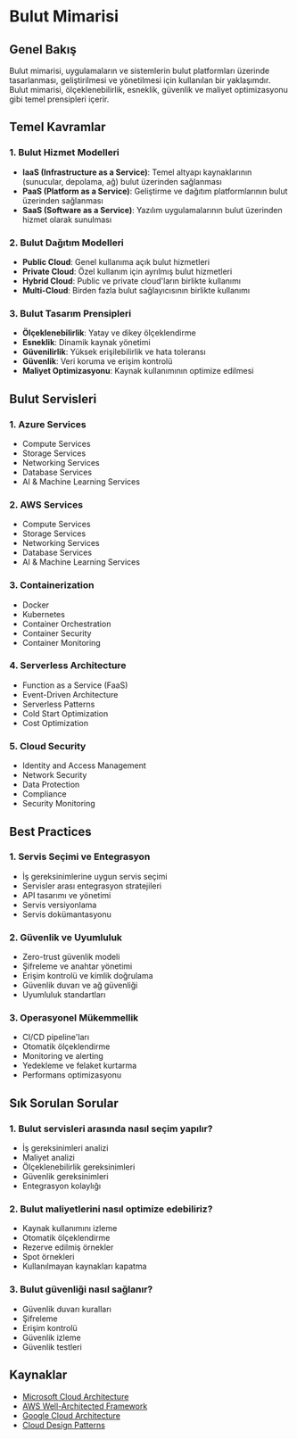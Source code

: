 # Bulut Mimarisi

## Genel Bakış
Bulut mimarisi, uygulamaların ve sistemlerin bulut platformları üzerinde tasarlanması, geliştirilmesi ve yönetilmesi için kullanılan bir yaklaşımdır. Bulut mimarisi, ölçeklenebilirlik, esneklik, güvenlik ve maliyet optimizasyonu gibi temel prensipleri içerir.

## Temel Kavramlar

### 1. Bulut Hizmet Modelleri
- **IaaS (Infrastructure as a Service)**: Temel altyapı kaynaklarının (sunucular, depolama, ağ) bulut üzerinden sağlanması
- **PaaS (Platform as a Service)**: Geliştirme ve dağıtım platformlarının bulut üzerinden sağlanması
- **SaaS (Software as a Service)**: Yazılım uygulamalarının bulut üzerinden hizmet olarak sunulması

### 2. Bulut Dağıtım Modelleri
- **Public Cloud**: Genel kullanıma açık bulut hizmetleri
- **Private Cloud**: Özel kullanım için ayrılmış bulut hizmetleri
- **Hybrid Cloud**: Public ve private cloud'ların birlikte kullanımı
- **Multi-Cloud**: Birden fazla bulut sağlayıcısının birlikte kullanımı

### 3. Bulut Tasarım Prensipleri
- **Ölçeklenebilirlik**: Yatay ve dikey ölçeklendirme
- **Esneklik**: Dinamik kaynak yönetimi
- **Güvenilirlik**: Yüksek erişilebilirlik ve hata toleransı
- **Güvenlik**: Veri koruma ve erişim kontrolü
- **Maliyet Optimizasyonu**: Kaynak kullanımının optimize edilmesi

## Bulut Servisleri

### 1. Azure Services
- Compute Services
- Storage Services
- Networking Services
- Database Services
- AI & Machine Learning Services

### 2. AWS Services
- Compute Services
- Storage Services
- Networking Services
- Database Services
- AI & Machine Learning Services

### 3. Containerization
- Docker
- Kubernetes
- Container Orchestration
- Container Security
- Container Monitoring

### 4. Serverless Architecture
- Function as a Service (FaaS)
- Event-Driven Architecture
- Serverless Patterns
- Cold Start Optimization
- Cost Optimization

### 5. Cloud Security
- Identity and Access Management
- Network Security
- Data Protection
- Compliance
- Security Monitoring

## Best Practices

### 1. Servis Seçimi ve Entegrasyon
- İş gereksinimlerine uygun servis seçimi
- Servisler arası entegrasyon stratejileri
- API tasarımı ve yönetimi
- Servis versiyonlama
- Servis dokümantasyonu

### 2. Güvenlik ve Uyumluluk
- Zero-trust güvenlik modeli
- Şifreleme ve anahtar yönetimi
- Erişim kontrolü ve kimlik doğrulama
- Güvenlik duvarı ve ağ güvenliği
- Uyumluluk standartları

### 3. Operasyonel Mükemmellik
- CI/CD pipeline'ları
- Otomatik ölçeklendirme
- Monitoring ve alerting
- Yedekleme ve felaket kurtarma
- Performans optimizasyonu

## Sık Sorulan Sorular

### 1. Bulut servisleri arasında nasıl seçim yapılır?
- İş gereksinimleri analizi
- Maliyet analizi
- Ölçeklenebilirlik gereksinimleri
- Güvenlik gereksinimleri
- Entegrasyon kolaylığı

### 2. Bulut maliyetlerini nasıl optimize edebiliriz?
- Kaynak kullanımını izleme
- Otomatik ölçeklendirme
- Rezerve edilmiş örnekler
- Spot örnekleri
- Kullanılmayan kaynakları kapatma

### 3. Bulut güvenliği nasıl sağlanır?
- Güvenlik duvarı kuralları
- Şifreleme
- Erişim kontrolü
- Güvenlik izleme
- Güvenlik testleri

## Kaynaklar
- [Microsoft Cloud Architecture](https://docs.microsoft.com/tr-tr/azure/architecture/guide/)
- [AWS Well-Architected Framework](https://aws.amazon.com/architecture/well-architected/)
- [Google Cloud Architecture](https://cloud.google.com/architecture)
- [Cloud Design Patterns](https://docs.microsoft.com/tr-tr/azure/architecture/patterns/) 